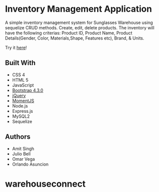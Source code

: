 # Inventory Management Application

A simple inventory management system for Sunglasses Warehouse using sequelize CRUD methods. Create, edit, delete products. The inventory will have the following criterias: Product ID, Product Name, Product Details(Gender, Color, Materials,Shape, Features etc), Brand, & Units.

Try it [here]("URL")!

## Built With

* CSS 4
* HTML 5
* JavaScript
* [Bootstrap 4.3.0](https://getbootstrap.com/docs/4.3/getting-started/introduction/) 
* [jQuery](http://jquery.com/)
* [MomentJS](https://momentjs.com/)
* Node.js
* Express.js
* MySQL2
* Sequelize



## Authors

* Amit Singh 
* Julio Bell 
* Omar Vega 
* Orlando Asuncion
# warehouseconnect

